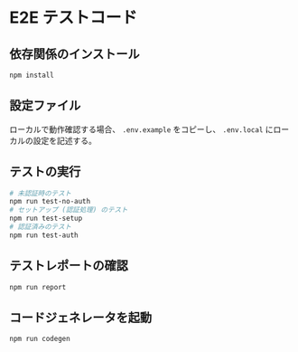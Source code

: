 # E2E テストコード

## 依存関係のインストール

```sh
npm install
```

## 設定ファイル

ローカルで動作確認する場合、 `.env.example` をコピーし、 `.env.local` にローカルの設定を記述する。

## テストの実行

```sh
# 未認証時のテスト
npm run test-no-auth
# セットアップ (認証処理) のテスト
npm run test-setup
# 認証済みのテスト
npm run test-auth
```

## テストレポートの確認

```sh
npm run report
```

## コードジェネレータを起動

```sh
npm run codegen
```
